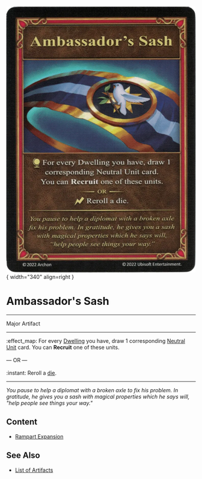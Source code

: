 ![Ambassador's Sash](../assets/artifacts_major-ambassadors_sash.webp){ width="340" align=right }

# Ambassador's Sash
___
Major Artifact
___
:effect_map: For every [Dwelling](../towns.md) you have, draw 1 corresponding [Neutral Unit](../units.md#neutral) card. You can **Recruit** one of these units.<br><br>— OR —<br><br>:instant: Reroll a [die](../dice.md).
___
*You pause to help a diplomat with a broken axle to fix his problem. In gratitude, he gives you a sash with magical properties which he says will, "help people see things your way."*

## Content

- [Rampart Expansion](../content.md)

## See Also

- [List of Artifacts](../artifacts.md)
